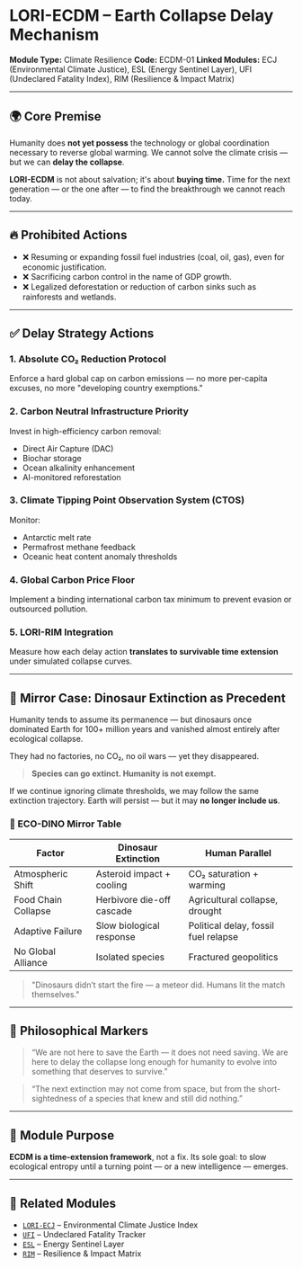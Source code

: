 # LORI-ECDM – Earth Collapse Delay Mechanism

**Module Type:** Climate Resilience
**Code:** ECDM-01
**Linked Modules:** ECJ (Environmental Climate Justice), ESL (Energy Sentinel Layer), UFI (Undeclared Fatality Index), RIM (Resilience & Impact Matrix)

---

## 🌍 Core Premise

Humanity does **not yet possess** the technology or global coordination necessary to reverse global warming.
We cannot solve the climate crisis — but we can **delay the collapse**.

**LORI-ECDM** is not about salvation; it's about **buying time.**
Time for the next generation — or the one after — to find the breakthrough we cannot reach today.

---

## 🔥 Prohibited Actions

- ❌ Resuming or expanding fossil fuel industries (coal, oil, gas), even for economic justification.
- ❌ Sacrificing carbon control in the name of GDP growth.
- ❌ Legalized deforestation or reduction of carbon sinks such as rainforests and wetlands.

---

## ✅ Delay Strategy Actions

### 1. Absolute CO₂ Reduction Protocol
Enforce a hard global cap on carbon emissions — no more per-capita excuses, no more "developing country exemptions."

### 2. Carbon Neutral Infrastructure Priority
Invest in high-efficiency carbon removal:
- Direct Air Capture (DAC)
- Biochar storage
- Ocean alkalinity enhancement
- AI-monitored reforestation

### 3. Climate Tipping Point Observation System (CTOS)
Monitor:
- Antarctic melt rate
- Permafrost methane feedback
- Oceanic heat content anomaly thresholds

### 4. Global Carbon Price Floor
Implement a binding international carbon tax minimum to prevent evasion or outsourced pollution.

### 5. LORI-RIM Integration
Measure how each delay action **translates to survivable time extension** under simulated collapse curves.

---

## 🦖 Mirror Case: Dinosaur Extinction as Precedent

Humanity tends to assume its permanence — but dinosaurs once dominated Earth for 100+ million years and vanished almost entirely after ecological collapse.

They had no factories, no CO₂, no oil wars — yet they disappeared.
> **Species can go extinct. Humanity is not exempt.**

If we continue ignoring climate thresholds, we may follow the same extinction trajectory.
Earth will persist — but it may **no longer include us**.

### 🔁 ECO-DINO Mirror Table

| Factor | Dinosaur Extinction | Human Parallel |
|---------------------|-----------------------------|--------------------------------------|
| Atmospheric Shift | Asteroid impact + cooling | CO₂ saturation + warming |
| Food Chain Collapse | Herbivore die-off cascade | Agricultural collapse, drought |
| Adaptive Failure | Slow biological response | Political delay, fossil fuel relapse |
| No Global Alliance | Isolated species | Fractured geopolitics |

> "Dinosaurs didn’t start the fire — a meteor did.
> Humans lit the match themselves."

---

## 🧭 Philosophical Markers

> “We are not here to save the Earth — it does not need saving.
> We are here to delay the collapse long enough
> for humanity to evolve into something that deserves to survive.”

> “The next extinction may not come from space,
> but from the short-sightedness of a species that knew and still did nothing.”

---

## 📡 Module Purpose

**ECDM is a time-extension framework**, not a fix.
Its sole goal: to slow ecological entropy until a turning point — or a new intelligence — emerges.

---

## 🔗 Related Modules

- [`LORI-ECJ`](./LORI-ECJ.md) – Environmental Climate Justice Index
- [`UFI`](./UndeclaredFatalityIndex.md) – Undeclared Fatality Tracker
- [`ESL`](./LORI-ESL.md) – Energy Sentinel Layer
- [`RIM`](./LORI-RIM.md) – Resilience & Impact Matrix
